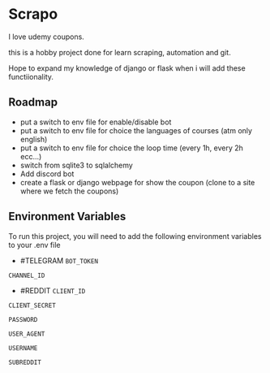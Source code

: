 
# Scrapo

I love udemy coupons.

this is a hobby project done for learn scraping, automation and git.

Hope to expand my knowledge of django or flask when i will add these functiionality.



## Roadmap

- put a switch to env file for enable/disable bot
- put a switch to env file for choice the languages of courses (atm only english)
- put a switch to env file for choice the loop time (every 1h, every 2h ecc...)
- switch from sqlite3 to sqlalchemy
- Add discord bot
- create a flask or django webpage for show the coupon (clone to a site where we fetch the coupons)

## Environment Variables

To run this project, you will need to add the following environment variables to your .env file

- #TELEGRAM
`BOT_TOKEN`

`CHANNEL_ID`

- #REDDIT
`CLIENT_ID`

`CLIENT_SECRET`

`PASSWORD`

`USER_AGENT`

`USERNAME`

`SUBREDDIT`
